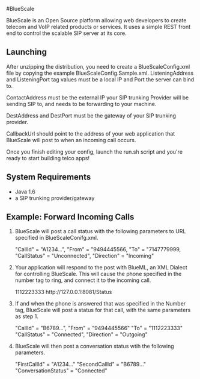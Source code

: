 #BlueScale

BlueScale is an Open Source platform allowing web developers to create telecom and VoIP related products or services.
It uses a simple REST front end to control the scalable SIP server at its core.  



## Launching

After unzipping the distribution, you need to create a BlueScaleConfig.xml file by copying the example BlueScaleConfig.Sample.xml. 
ListeningAddress and ListeningPort tag values must be a local IP and Port the server can bind to.

ContactAddress must be the external IP your SIP trunking Provider will be sending SIP to, and needs to be forwarding to your machine.

DestAddress and DestPort must be the gateway of your SIP trunking provider.

CallbackUrl should point to the address of your web application that BlueScale will post to when an incoming call occurs. 

Once you finish editing your config, launch the run.sh script and you're ready to start building telco apps!



## System Requirements

- Java 1.6 
- a SIP trunking provider/gateway


## Example: Forward Incoming Calls

1. BlueScale will post a call status with the following parameters to URL specified in BlueScaleConifg.xml.  

     "CallId" = "A1234...",
     "From"   = "9494445566,
     "To"     = "7147779999,
     "CallStatus" = "Unconnected",
     "Direction"  = "Incoming"

2. Your application will respond to the post with BlueML, an XML Dialect for controlling BlueScale.  This will cause the phone specified 
     in the number tag to ring, and connect it to the incoming call.  
    
    <Response>
        <Dial>
            <Number>1112223333</Number>
            <Action>http://127.0.0.1:8081/Status</Action>
        </Dial>
    </Response>

3. If and when the phone is answered that was specified in the Number tag, BlueScale will post a status for that call, with the same parameters as step 1.
 
     "CallId" = "B6789...",
     "From"   = "9494445566"
     "To"     = "1112223333"
     "CallStatus" = "Connected",
     "Direction"  = "Outgoing"


4. BlueScale will then post a conversation status wtih the following parameters.

     "FirstCallId"  = "A1234..."
     "SecondCallId" = "B6789..."
     "ConversationStatus" = "Connected"


